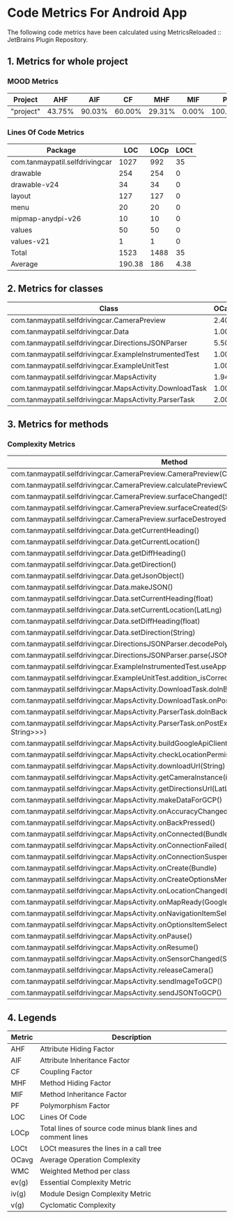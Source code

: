 # Code Metrics For Android App

The following code metrics have been calculated using MetricsReloaded :: JetBrains Plugin Repository.

## 1. Metrics for whole project

### MOOD Metrics

| Project | AHF | AIF | CF | MHF | MIF | PF |
|----------|-------|--------|-------------|-------------|-------------|-------------|
|"project" | 43.75% | 90.03% | 60.00% | 29.31% | 0.00% | 100.00% | 

### Lines Of Code Metrics

| Package | LOC |  LOCp | LOCt |
|----------|-------|--------|-------------|
| com.tanmaypatil.selfdrivingcar | 1027 |   992 | 35 |
| drawable | 254 | 254 | 0 |
| drawable-v24|34 | 34|0 |
| layout | 127 | 127 | 0 |
| menu | 20 | 20 | 0 |
| mipmap-anydpi-v26 | 10 |10 |0 |
| values | 50 |50 |0 |
| values-v21 | 1 | 1| 0|
| Total| 1523 | 1488 | 35 |
| Average| 190.38|186 | 4.38|



## 2. Metrics for classes

|Class|OCavg|WMC
|----------|-------|--------|
|com.tanmaypatil.selfdrivingcar.CameraPreview|2.40|12
|com.tanmaypatil.selfdrivingcar.Data|1.00|10
|com.tanmaypatil.selfdrivingcar.DirectionsJSONParser|5.50|11
|com.tanmaypatil.selfdrivingcar.ExampleInstrumentedTest|1.00|1
|com.tanmaypatil.selfdrivingcar.ExampleUnitTest|1.00|1
|com.tanmaypatil.selfdrivingcar.MapsActivity|1.94|68
|com.tanmaypatil.selfdrivingcar.MapsActivity.DownloadTask|1.00|2
|com.tanmaypatil.selfdrivingcar.MapsActivity.ParserTask|2.00|4


## 3. Metrics for methods

### Complexity Metrics

Method|ev(G)|iv(G)|v(G)
|----------|-------|--------|-------------|
|com.tanmaypatil.selfdrivingcar.CameraPreview.CameraPreview(Context,Camera,CameraInfo,int)|2|1|3
|com.tanmaypatil.selfdrivingcar.CameraPreview.calculatePreviewOrientation(CameraInfo,int)|2|2|6
|com.tanmaypatil.selfdrivingcar.CameraPreview.surfaceChanged(SurfaceHolder,int,int,int)|2|4|4
|com.tanmaypatil.selfdrivingcar.CameraPreview.surfaceCreated(SurfaceHolder)|1|2|2
|com.tanmaypatil.selfdrivingcar.CameraPreview.surfaceDestroyed(SurfaceHolder)|1|1|1
|com.tanmaypatil.selfdrivingcar.Data.getCurrentHeading()|1|1|1
|com.tanmaypatil.selfdrivingcar.Data.getCurrentLocation()|1|1|1
|com.tanmaypatil.selfdrivingcar.Data.getDiffHeading()|1|1|1
|com.tanmaypatil.selfdrivingcar.Data.getDirection()|1|1|1
|com.tanmaypatil.selfdrivingcar.Data.getJsonObject()|1|1|1
|com.tanmaypatil.selfdrivingcar.Data.makeJSON()|1|2|2
|com.tanmaypatil.selfdrivingcar.Data.setCurrentHeading(float)|1|1|1
|com.tanmaypatil.selfdrivingcar.Data.setCurrentLocation(LatLng)|1|1|1
|com.tanmaypatil.selfdrivingcar.Data.setDiffHeading(float)|1|1|1
|com.tanmaypatil.selfdrivingcar.Data.setDirection(String)|1|1|1
|com.tanmaypatil.selfdrivingcar.DirectionsJSONParser.decodePoly(String)|1|4|6
|com.tanmaypatil.selfdrivingcar.DirectionsJSONParser.parse(JSONObject)|1|6|7
|com.tanmaypatil.selfdrivingcar.ExampleInstrumentedTest.useAppContext()|1|1|1
|com.tanmaypatil.selfdrivingcar.ExampleUnitTest.addition_isCorrect()|1|1|1
|com.tanmaypatil.selfdrivingcar.MapsActivity.DownloadTask.doInBackground(String...)|1|2|2
|com.tanmaypatil.selfdrivingcar.MapsActivity.DownloadTask.onPostExecute(String)|1|1|1
|com.tanmaypatil.selfdrivingcar.MapsActivity.ParserTask.doInBackground(String...)|1|2|2
|com.tanmaypatil.selfdrivingcar.MapsActivity.ParserTask.onPostExecute(List<List<HashMap<String, String>>>)|1|4|4
|com.tanmaypatil.selfdrivingcar.MapsActivity.buildGoogleApiClient()|1|1|1
|com.tanmaypatil.selfdrivingcar.MapsActivity.checkLocationPermission()|2|3|3
|com.tanmaypatil.selfdrivingcar.MapsActivity.downloadUrl(String)|1|3|3
|com.tanmaypatil.selfdrivingcar.MapsActivity.getCameraInstance(int)|1|2|2
|com.tanmaypatil.selfdrivingcar.MapsActivity.getDirectionsUrl(LatLng,LatLng)|1|1|1
|com.tanmaypatil.selfdrivingcar.MapsActivity.makeDataForGCP()|3|7|20
|com.tanmaypatil.selfdrivingcar.MapsActivity.onAccuracyChanged(Sensor,int)|1|1|1
|com.tanmaypatil.selfdrivingcar.MapsActivity.onBackPressed()|1|2|2
|com.tanmaypatil.selfdrivingcar.MapsActivity.onConnected(Bundle)|1|2|2
|com.tanmaypatil.selfdrivingcar.MapsActivity.onConnectionFailed(ConnectionResult)|1|1|1
|com.tanmaypatil.selfdrivingcar.MapsActivity.onConnectionSuspended(int)|1|1|1
|com.tanmaypatil.selfdrivingcar.MapsActivity.onCreate(Bundle)|1|2|2
|com.tanmaypatil.selfdrivingcar.MapsActivity.onCreateOptionsMenu(Menu)|1|1|1
|com.tanmaypatil.selfdrivingcar.MapsActivity.onLocationChanged(Location)|1|3|3
|com.tanmaypatil.selfdrivingcar.MapsActivity.onMapReady(GoogleMap)|1|9|9
|com.tanmaypatil.selfdrivingcar.MapsActivity.onNavigationItemSelected(MenuItem)|1|1|2
|com.tanmaypatil.selfdrivingcar.MapsActivity.onOptionsItemSelected(MenuItem)|1|1|1
|com.tanmaypatil.selfdrivingcar.MapsActivity.onPause()|1|1|1
|com.tanmaypatil.selfdrivingcar.MapsActivity.onResume()|1|1|1
|com.tanmaypatil.selfdrivingcar.MapsActivity.onSensorChanged(SensorEvent)|1|1|1
|com.tanmaypatil.selfdrivingcar.MapsActivity.releaseCamera()|1|2|2
|com.tanmaypatil.selfdrivingcar.MapsActivity.sendImageToGCP()|1|4|5
|com.tanmaypatil.selfdrivingcar.MapsActivity.sendJSONToGCP()|1|3|3


## 4. Legends

|Metric | Description |
|----- |----|
| AHF| Attribute Hiding Factor |
| AIF| Attribute Inheritance Factor|
| CF| Coupling Factor|
| MHF| Method Hiding Factor|
| MIF|Method Inheritance Factor |
| PF| Polymorphism Factor|
| LOC| Lines Of Code|
| LOCp| Total lines of source code minus blank lines and comment lines|
| LOCt| LOCt measures the lines in a call tree|
| OCavg| Average Operation Complexity|
| WMC| Weighted Method per class|
| ev(g)| Essential Complexity Metric|
| iv(g)| Module Design Complexity Metric|
| v(g)| Cyclomatic Complexity|
